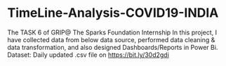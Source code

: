 # TimeLine-Analysis-COVID19-INDIA
The TASK 6 of GRIP@ The Sparks Foundation Internship
In this project, I have collected data from below data source, performed data cleaning & data transformation, and also designed Dashboards/Reports in Power Bi.
Dataset: Daily updated .csv file on https://bit.ly/30d2gdi
